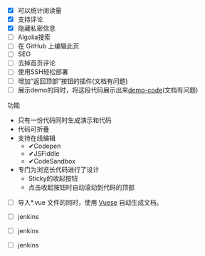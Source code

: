 - [x] 可以统计阅读量
- [x] 支持评论
- [x] 隐藏私密信息
- [ ] Algolia搜索
- [ ] 在 GitHub 上编辑此页
- [ ] SEO
- [ ] 去掉首页评论
- [ ] 使用SSH轻松部署
- [ ] 增加“返回顶部”按钮的插件(文档有问题)
- [ ] 展示demo的同时，将这段代码展示出来[demo-code](https://buptsteve.github.io/vuepress-plugin-demo-code/)(文档有问题)

功能
- 只有一份代码同时生成演示和代码
- 代码可折叠
- 支持在线编辑
  - ✔Codepen
  - ✔JSFiddle
  - ✔CodeSandbox
- 专门为浏览长代码进行了设计
  - Sticky的收起按钮
  - 点击收起按钮时自动滚动到代码的顶部

- [ ] 导入*.vue 文件的同时，使用 [Vuese](https://buptsteve.github.io/markdown-it-vuese/zh/#install) 自动生成文档。

- [ ] jenkins
- [ ] jenkins
- [ ] jenkins
